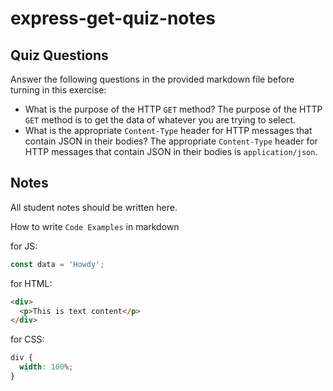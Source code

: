 # express-get-quiz-notes

## Quiz Questions

Answer the following questions in the provided markdown file before turning in this exercise:

- What is the purpose of the HTTP `GET` method?
  The purpose of the HTTP `GET` method is to get the data of whatever you are trying to select.
- What is the appropriate `Content-Type` header for HTTP messages that contain JSON in their bodies?
  The appropriate `Content-Type` header for HTTP messages that contain JSON in their bodies is `application/json`.

## Notes

All student notes should be written here.

How to write `Code Examples` in markdown

for JS:

```javascript
const data = 'Howdy';
```

for HTML:

```html
<div>
  <p>This is text content</p>
</div>
```

for CSS:

```css
div {
  width: 100%;
}
```
